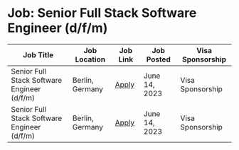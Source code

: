 # Job: Senior Full Stack Software Engineer (d/f/m)

| Job Title | Job Location | Job Link | Job Posted | Visa Sponsorship |
| --- | --- | --- | --- | --- |
| Senior Full Stack Software Engineer (d/f/m) | Berlin, Germany | [Apply](https://www.leapsome.com/careers?ashby_jid=84eb9163-064a-464f-a716-af265cb2dc94) | June 14, 2023 | Visa Sponsorship |
| Senior Full Stack Software Engineer (d/f/m) | Berlin, Germany | [Apply](https://www.leapsome.com/careers?ashby_jid=84eb9163-064a-464f-a716-af265cb2dc94) | June 14, 2023 | Visa Sponsorship |
